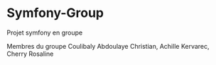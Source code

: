 # Symfony-Group
Projet symfony en groupe

Membres du groupe
    Coulibaly Abdoulaye Christian, 
    Achille Kervarec, 
    Cherry Rosaline